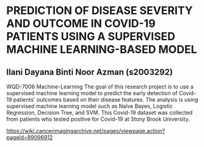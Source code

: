 # PREDICTION OF DISEASE SEVERITY AND OUTCOME IN COVID-19 PATIENTS USING A SUPERVISED MACHINE LEARNING-BASED MODEL
## Ilani Dayana Binti Noor Azman (s2003292)

WQD-7006 Machine-Learning
The goal of this research project is to use a supervised machine learning model to predict the early detection of Covid-19 patients' outcomes based on their disease features. The analysis is using supervised machine learning model such as Naïve Bayes, Logistic Regression, Decision Tree, and SVM. This Covid-19 dataset was collected from patients who tested positive for Covid-19 at Stony Brook University.

https://wiki.cancerimagingarchive.net/pages/viewpage.action?pageId=89096912
